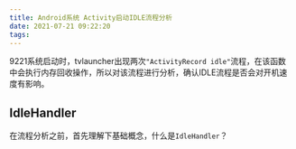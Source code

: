 ```yaml
---
title: Android系统 Activity启动IDLE流程分析
date: 2021-07-21 09:22:20
tags:
---
```


9221系统启动时，tvlauncher出现两次`"ActivityRecord idle"`流程，在该函数中会执行内存回收操作，所以对该流程进行分析，确认IDLE流程是否会对开机速度有影响。

## IdleHandler

在流程分析之前，首先理解下基础概念，什么是`IdleHandler`？







